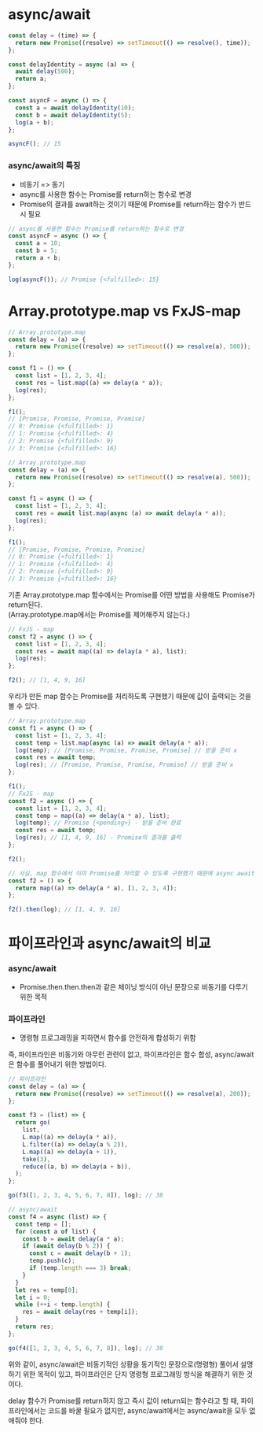 # async/await

```javascript
const delay = (time) => {
  return new Promise((resolve) => setTimeout(() => resolve(), time));
};

const delayIdentity = async (a) => {
  await delay(500);
  return a;
};

const asyncF = async () => {
  const a = await delayIdentity(10);
  const b = await delayIdentity(5);
  log(a + b);
};

asyncF(); // 15
```

### async/await의 특징

- 비동기 => 동기
- async를 사용한 함수는 Promise를 return하는 함수로 변경
- Promise의 결과를 await하는 것이기 때문에 Promise를 return하는 함수가 반드시 필요

```javascript
// async를 사용한 함수는 Promise를 return하는 함수로 변경
const asyncF = async () => {
  const a = 10;
  const b = 5;
  return a + b;
};

log(asyncF()); // Promise {<fulfilled>: 15}
```

# Array.prototype.map vs FxJS-map

```javascript
// Array.prototype.map
const delay = (a) => {
  return new Promise((resolve) => setTimeout(() => resolve(a), 500));
};

const f1 = () => {
  const list = [1, 2, 3, 4];
  const res = list.map((a) => delay(a * a));
  log(res);
};

f1();
// [Promise, Promise, Promise, Promise]
// 0: Promise {<fulfilled>: 1}
// 1: Promise {<fulfilled>: 4}
// 2: Promise {<fulfilled>: 9}
// 3: Promise {<fulfilled>: 16}
```

```javascript
// Array.prototype.map
const delay = (a) => {
  return new Promise((resolve) => setTimeout(() => resolve(a), 500));
};

const f1 = async () => {
  const list = [1, 2, 3, 4];
  const res = await list.map(async (a) => await delay(a * a));
  log(res);
};

f1();
// [Promise, Promise, Promise, Promise]
// 0: Promise {<fulfilled>: 1}
// 1: Promise {<fulfilled>: 4}
// 2: Promise {<fulfilled>: 9}
// 3: Promise {<fulfilled>: 16}
```

기존 Array.prototype.map 함수에서는 Promise를 어떤 방법을 사용해도 Promise가 return된다.<br>(Array.prototype.map에서는 Promise를 제어해주지 않는다.)

```javascript
// FxJS - map
const f2 = async () => {
  const list = [1, 2, 3, 4];
  const res = await map((a) => delay(a * a), list);
  log(res);
};

f2(); // [1, 4, 9, 16]
```

우리가 만든 map 함수는 Promise를 처리하도록 구현했기 때문에 값이 출력되는 것을 볼 수 있다.

```javascript
// Array.prototype.map
const f1 = async () => {
  const list = [1, 2, 3, 4];
  const temp = list.map(async (a) => await delay(a * a));
  log(temp); // [Promise, Promise, Promise, Promise] // 받을 준비 x
  const res = await temp;
  log(res); // [Promise, Promise, Promise, Promise] // 받을 준비 x
};

f1();
// FxJS - map
const f2 = async () => {
  const list = [1, 2, 3, 4];
  const temp = map((a) => delay(a * a), list);
  log(temp); // Promise {<pending>} - 받을 준비 완료
  const res = await temp;
  log(res); // [1, 4, 9, 16] - Promise의 결과를 출력
};

f2();
```

```javascript
// 사실, map 함수에서 이미 Promise를 처리할 수 있도록 구현했기 때문에 async await이 필요하지 않다.
const f2 = () => {
  return map((a) => delay(a * a), [1, 2, 3, 4]);
};

f2().then(log); // [1, 4, 9, 16]
```

# 파이프라인과 async/await의 비교

### async/await

- Promise.then.then.then과 같은 체이닝 방식이 아닌 문장으로 비동기를 다루기 위한 목적

### 파이프라인

- 명령형 프로그래밍을 피하면서 함수를 안전하게 합성하기 위함

즉, 파이프라인은 비동기와 아무런 관련이 없고, 파이프라인은 함수 합성, async/await은 함수를 풀어내기 위한 방법이다.

```javascript
// 파이프라인
const delay = (a) => {
  return new Promise((resolve) => setTimeout(() => resolve(a), 200));
};

const f3 = (list) => {
  return go(
    list,
    L.map((a) => delay(a * a)),
    L.filter((a) => delay(a % 2)),
    L.map((a) => delay(a + 1)),
    take(3),
    reduce((a, b) => delay(a + b)),
  );
};

go(f3([1, 2, 3, 4, 5, 6, 7, 8]), log); // 38

// async/await
const f4 = async (list) => {
  const temp = [];
  for (const a of list) {
    const b = await delay(a * a);
    if (await delay(b % 2)) {
      const c = await delay(b + 1);
      temp.push(c);
      if (temp.length === 3) break;
    }
  }
  let res = temp[0];
  let i = 0;
  while (++i < temp.length) {
    res = await delay(res + temp[i]);
  }
  return res;
};

go(f4([1, 2, 3, 4, 5, 6, 7, 8]), log); // 38
```

위와 같이, async/await은 비동기적인 상황을 동기적인 문장으로(명령형) 풀어서 설명하기 위한 목적이 있고, 파이프라인은 단지 명령형 프로그래밍 방식을 해결하기 위한 것이다.

delay 함수가 Promise를 return하지 않고 즉시 값이 return되는 함수라고 할 때, 파이프라인에서는 코드를 바꿀 필요가 없지만, async/await에서는 async/await을 모두 없애줘야 한다.
